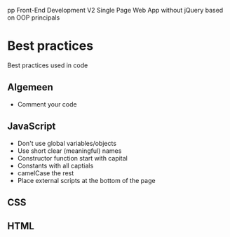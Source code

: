 pp Front-End Development V2
Single Page Web App without jQuery based on OOP principals


# Best practices
Best practices used in code

## Algemeen
* Comment your code

## JavaScript
* Don't use global variables/objects
* Use short clear (meaningful) names
* Constructor function start with capital
* Constants with all captials
* camelCase the rest
* Place external scripts at the bottom of the page

## CSS

## HTML
